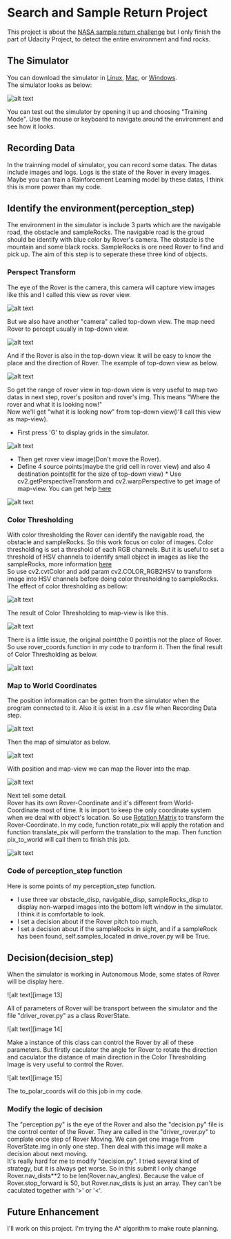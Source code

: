 # Search and Sample Return Project

[//]: # (Image References)

[image_0]: ./misc/rover_image.jpg
[image_1]: ./misc/pic_1.png
[image_2]: ./misc/pic_2.png
[image_3]: ./misc/pic_3.png
[image_4]: ./misc/pic_4.png
[image_5]: ./misc/pic_5.png
[image_6]: ./misc/pic_6.png
[image_7]: ./misc/pic_7.png
[image_8]: ./misc/pic_8.png
[image_9]: ./misc/pic_9.png
[image_10]: ./misc/pic_10.png
[image_11]: ./misc/pic_11.png
[image_12]: ./misc/pic_12.png
[image_13]: ./misc/pic_13.png
[image_14]: ./misc/pic_14.png
[image_15]: ./misc/pic_15.png

This project is about the [NASA sample return challenge](https://www.nasa.gov/directorates/spacetech/centennial_challenges/sample_return_robot/index.html) but I only finish the part of Udacity Project, to detect the entire environment and find rocks. 

## The Simulator
You can download the simulator in [Linux](https://s3-us-west-1.amazonaws.com/udacity-robotics/Rover+Unity+Sims/Linux_Roversim.zip), [Mac](	https://s3-us-west-1.amazonaws.com/udacity-robotics/Rover+Unity+Sims/Mac_Roversim.zip), or [Windows](https://s3-us-west-1.amazonaws.com/udacity-robotics/Rover+Unity+Sims/Windows_Roversim.zip).    
The simulator looks as below:

![alt text][image_0]

You can test out the simulator by opening it up and choosing "Training Mode".  Use the mouse or keyboard to navigate around the environment and see how it looks.

## Recording Data
In the trainning model of simulator, you can record some datas. The datas include images and logs. Logs is the state of the Rover in every images. Maybe you can train a Rainforcement Learning model by these datas, I think this is more power than my code.

## Identify the environment(perception_step)
The environment in the simulator is include 3 parts which are the navigable road, the obstacle and sampleRocks. The navigable  road is the groud should be identify with blue color by Rover's camera. The obstacle is the mountain and some black rocks. SampleRocks is ore need Rover to find and pick up. The aim of this step is to seperate these three kind of objects.

### Perspect Transform
The eye of the Rover is the camera, this camera will capture view images like this and I called this view as rover view. 

![alt text][image_1]

But we also have another "camera" called top-down view. The map need Rover to percept usually in top-down view.

![alt text][image_2]

And if the Rover is also in the top-down view. It will be easy to know the place and the direction of Rover. The example of top-down view as below.

![alt text][image_3]

So get the range of rover view in top-down view is very useful to map two datas in next step, rover's positon and rover's img. This means "Where the rover and what it is looking now!"  
Now we'll get "what it is looking now" from top-down view(I'll call this view as map-view).
* First press 'G' to display grids in the simulator.

![alt text][image_4]

* Then get rover view image(Don't move the Rover).
* Define 4 source points(maybe the grid cell in rover view) and also 4 destination points(fit for the size of top-down view) * Use cv2.getPerspectiveTransform and cv2.warpPerspective to get image of map-view. You can get help [here](https://docs.opencv.org/trunk/da/d6e/tutorial_py_geometric_transformations.html)

![alt text][image_5]

### Color Thresholding
With color thresholding the Rover can identify the navigable road, the obstacle and sampleRocks. So this work focus on color of images. Color thresholding is set a threshold of each RGB channels. But it is useful to set a threshold of HSV channels to identify small object in images as like the sampleRocks, more information [here](http://opencv-python-tutroals.readthedocs.io/en/latest/py_tutorials/py_imgproc/py_colorspaces/py_colorspaces.html)  
So use cv2.cvtColor and add param cv2.COLOR_RGB2HSV to transform image into HSV channels before doing color thresholding to sampleRocks.  
The effect of color thresholding as bellow:

![alt text][image_6]

The result of Color Thresholding to map-view is like this.

![alt text][image_7]

There is a little issue, the original point(the 0 point)is not the place of Rover. So use rover_coords function in my code to tranform it. Then the final result of Color Thresholding as below.

![alt text][image_8]

### Map to World Coordinates
The position information can be gotten from the simulator when the program connected to it. Also it is exist in a .csv file when Recording Data step.

![alt text][image_9]

Then the map of simulator as below.

![alt text][image_10]

With position and map-view we can map the Rover into the map.

![alt text][image_11]

Next tell some detail.  
Rover has its own Rover-Coordinate and it's different from World-Coordinate most of time. It is import to keep the only coordinate system when we deal with object's location. So use [Rotation Matrix](https://en.wikipedia.org/wiki/Rotation_matrix) to transform the Rover-Coordinate. In my code, function rotate_pix will apply the rotation and function translate_pix will perform the translation to the map. Then function pix_to_world will call them to finish this job.

![alt text][image_12]

### Code of perception_step function
Here is some points of my perception_step function.  
* I use three var obstacle_disp, navigable_disp, sampleRocks_disp to display non-warped images into the bottom left window in the simulator. I think it is comfortable to look.
* I set a decision about if the Rover pitch too much.
* I set a decision about if the sampleRocks in sight, and if a sampleRock has been found, self.samples_located in drive_rover.py will be True.

## Decision(decision_step)
When the simulator is working in Autonomous Mode, some states of Rover will be display here.

![alt text][image 13]

All of parameters of Rover will be transport between the simulator and the file "driver_rover.py" as a class RoverState.

![alt text][image 14]

Make a instance of this class can control the Rover by all of these parameters. But firstly caculator the angle for Rover to rotate the direction and caculator the distance of main direction in the Color Thresholding Image is very useful to control the Rover.

![alt text][image 15]

The to_polar_coords will do this job in my code.
### Modify the logic of decision
The "perception.py" is the eye of the Rover and also the "decision.py" file is the control center of the Rover. They are called in the "driver_rover.py" to complate once step of Rover Moving. We can get one image from RoverState.img in only one step. Then deal with this image will make a decision about next moving.  
It's really hard for me to modify "decision.py". I tried several kind of strategy, but it is always get worse. So in this submit I only change Rover.nav_dists**2 to be len(Rover.nav_angles). Because the value of Rover.stop_forward is 50, but Rover.nav_dists is just an array. They can't be caculated together with '>' or '<'.
## Future Enhancement
I'll work on this project. I'm trying the A* algorithm to make route planning.


